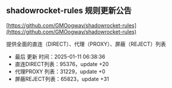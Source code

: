 ## shadowrocket-rules 规则更新公告

[https://github.com/GMOogway/shadowrocket-rules](https://github.com/GMOogway/shadowrocket-rules)

提供全面的直连（DIRECT）、代理（PROXY）、屏蔽（REJECT）列表
- 最后 更新 时间：2025-01-11 06:38:36
- 直连DIRECT列表：95376，update +20
- 代理PROXY 列表：31229，update +0
- 屏蔽REJECT列表：65823，update +31